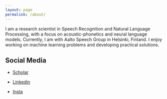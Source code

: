 ```yaml
---
layout: page
permalink: /about/
---
```


I am a research scientist in Speech Recognition and Natural Language Processing, with a focus on acoustic-phonetics and neural language models. Currently, I am with Aalto Speech Group in Helsinki, Finland. I enjoy working on machine learning problems and developing practical solutions.

## Social Media

  - [Scholar](https://scholar.google.com/citations?user=ppsf-IAAAAAJ&hl=en)

  - [Linkedin](https://linkedin.com/in/gp-huang-793ba4194/)

  - [Insta](https://instagram.com/gpuhua) 
